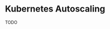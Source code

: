# Kubernetes Autoscaling

<!--
https://github.com/infracloudio/kubernetes-autoscaling
https://artifacthub.io/packages/helm/cluster-autoscaler/cluster-autoscaler

cluster-autoscaler
-->

TODO
